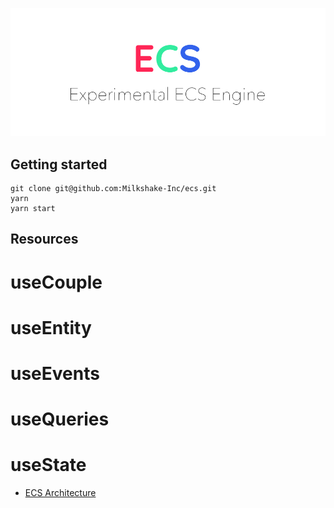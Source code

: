 ![logo.png](logo.png)

## Getting started

```
git clone git@github.com:Milkshake-Inc/ecs.git
yarn
yarn start
```

## Resources

# useCouple
# useEntity
# useEvents
# useQueries
# useState

 - [ECS Architecture](https://ecsy.io/docs/#/manual/Architecture)
